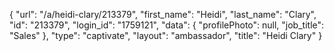 {
    "url": "\/a\/heidi-clary\/213379",
    "first_name": "Heidi",
    "last_name": "Clary",
    "id": "213379",
    "login_id": "1759121",
    "data": {
        "profilePhoto": null,
        "job_title": "Sales"
    },
    "type": "captivate",
    "layout": "ambassador",
    "title": "Heidi Clary"
}